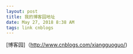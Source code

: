 ```yaml
---
layout: post
title: 我的博客园地址
date: May 27, 2018 8:38 AM
tags: link cnblogs
---
```

[博客园]（http://www.cnblogs.com/xiangguoguo/)